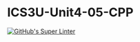 # ICS3U-Unit4-05-CPP

[![GitHub's Super Linter](https://github.com/Seti-Ngabo/ICS3U-Unit4-05-CPP/workflows/GitHub's%20Super%20Linter/badge.svg)](https://github.com/Seti-Ngabo/ICS3U-Unit4-05-CPP/actions)
